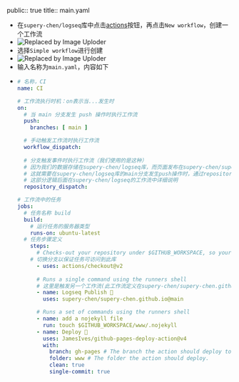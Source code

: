 public:: true
title:: main.yaml

- 在`supery-chen/logseq`库中点击[actions](https://github.com/supery-chen/logseq/actions)按钮，再点击`New workflow`，创建一个工作流
- ![Replaced by Image Uploder](https://gitee.com/superficial/blogimage/raw/master/img/image_1645499390286_0.png)
- 选择`Simple workflow`进行创建
- ![Replaced by Image Uploder](https://gitee.com/superficial/blogimage/raw/master/img/image_1645499431131_0.png)
- 输入名称为`main.yaml`，内容如下
- ```yaml
  # 名称，CI
  name: CI
  
  # 工作流执行时机：on表示当...发生时
  on:
    # 当 main 分支发生 push 操作时执行工作流
    push:
      branches: [ main ]
  
    # 手动触发工作流时执行工作流
    workflow_dispatch:
    
    # 分支触发事件时执行工作流（我们使用的是这种）
    # 因为我们的数据存储在supery-chen/logseq库，而页面发布在supery-chen/supery-chen.github.io库
    # 这就需要在supery-chen/logseq库的main分支发生push操作时，通过repository_dispatch的方式通知到此工作流
    # 这部分逻辑后面在supery-chen/logseq的工作流中详细说明
    repository_dispatch:
  
  # 工作流中的任务
  jobs:
    # 任务名称 build
    build:
      # 运行任务的服务器类型
      runs-on: ubuntu-latest
  	# 任务步骤定义
      steps:
        # Checks-out your repository under $GITHUB_WORKSPACE, so your job can access it
  	  # 切换分支以保证任务可访问到此库
        - uses: actions/checkout@v2
  		
        # Runs a single command using the runners shell
        # 这里是触发另一个工作流(此工作流定义在supery-chen/supery-chen.github.io的main分支下，文件名为action.yaml)
        - name: Logseq Publish 🚩
          uses: supery-chen/supery-chen.github.io@main
  
        # Runs a set of commands using the runners shell
        - name: add a nojekyll file
          run: touch $GITHUB_WORKSPACE/www/.nojekyll
        - name: Deploy 🚀
          uses: JamesIves/github-pages-deploy-action@v4
          with:
            branch: gh-pages # The branch the action should deploy to.
            folder: www # The folder the action should deploy.
            clean: true
            single-commit: true
  ```